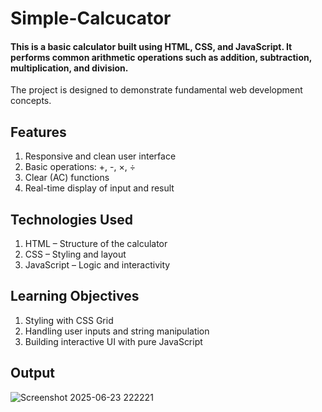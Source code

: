 # Simple-Calcucator
#### This is a basic calculator built using HTML, CSS, and JavaScript. It performs common arithmetic operations such as addition, subtraction, multiplication, and division. 
The project is designed to demonstrate fundamental web development concepts.
## Features <br>
1. Responsive and clean user interface <br>
2. Basic operations: +, -, ×, ÷ <br>
3. Clear (AC) functions <br>
4. Real-time display of input and result
## Technologies Used <br>
1. HTML – Structure of the calculator <br>
2. CSS – Styling and layout <br>
3. JavaScript – Logic and interactivity <br>
## Learning Objectives <br>
1. Styling with CSS Grid <br>
2. Handling user inputs and string manipulation <br>
3. Building interactive UI with pure JavaScript<br>
## Output
![Screenshot 2025-06-23 222221](https://github.com/user-attachments/assets/da47bcbc-f307-465b-91dd-7186757eb48d)
